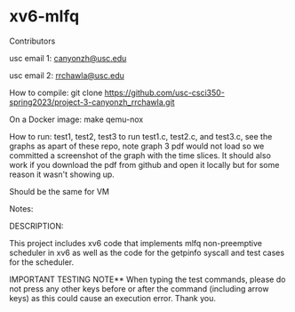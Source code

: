 # xv6-mlfq

Contributors

usc email 1: canyonzh@usc.edu

usc email 2: rrchawla@usc.edu

How to compile: git clone https://github.com/usc-csci350-spring2023/project-3-canyonzh_rrchawla.git

On a Docker image: make qemu-nox

How to run: test1, test2, test3 to run test1.c, test2.c, and test3.c, see the graphs as apart of these repo, note graph 3 pdf would not load so we committed a screenshot of the graph with the time slices. It should also work if you download the pdf from github and open it locally but for some reason it wasn't showing up.

Should be the same for VM

Notes:

DESCRIPTION:

This project includes xv6 code that implements mlfq non-preemptive scheduler in xv6 as well as the code for the getpinfo syscall and test cases for the scheduler.

IMPORTANT TESTING NOTE** When typing the test commands, please do not press any other keys before or after the command (including arrow keys) as this could cause an execution error. Thank you.
